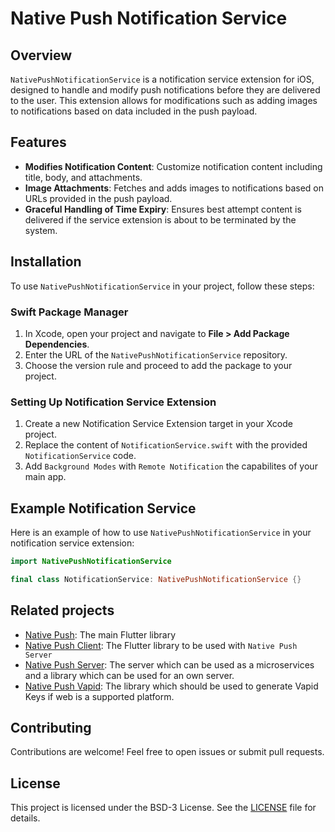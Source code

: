 # Native Push Notification Service

## Overview

`NativePushNotificationService` is a notification service extension for iOS, designed to handle and modify push notifications before they are delivered to the user. This extension allows for modifications such as adding images to notifications based on data included in the push payload.

## Features

- **Modifies Notification Content**: Customize notification content including title, body, and attachments.
- **Image Attachments**: Fetches and adds images to notifications based on URLs provided in the push payload.
- **Graceful Handling of Time Expiry**: Ensures best attempt content is delivered if the service extension is about to be terminated by the system.

## Installation

To use `NativePushNotificationService` in your project, follow these steps:

### Swift Package Manager

1. In Xcode, open your project and navigate to **File > Add Package Dependencies**.
2. Enter the URL of the `NativePushNotificationService` repository.
3. Choose the version rule and proceed to add the package to your project.

### Setting Up Notification Service Extension

1. Create a new Notification Service Extension target in your Xcode project.
2. Replace the content of `NotificationService.swift` with the provided `NotificationService` code.
3. Add `Background Modes` with `Remote Notification` the capabilites of your main app.

## Example Notification Service

Here is an example of how to use `NativePushNotificationService` in your notification service extension:

```swift
import NativePushNotificationService

final class NotificationService: NativePushNotificationService {}
```

## Related projects

- [Native Push](https://github.com/Native-Push/native_push): The main Flutter library
- [Native Push Client](https://github.com/Native-Push/native_push_client): The Flutter library to be used with `Native Push Server`
- [Native Push Server](https://github.com/Native-Push/native_push_server): The server which can be used as a microservices and a
  library which can be used for an own server.
- [Native Push Vapid](https://github.com/Native-Push/native_push_vapid): The library which should be used to generate Vapid Keys if
  web is a supported platform.

## Contributing

Contributions are welcome! Feel free to open issues or submit pull requests.

## License

This project is licensed under the BSD-3 License. See the [LICENSE](LICENSE) file for details.

